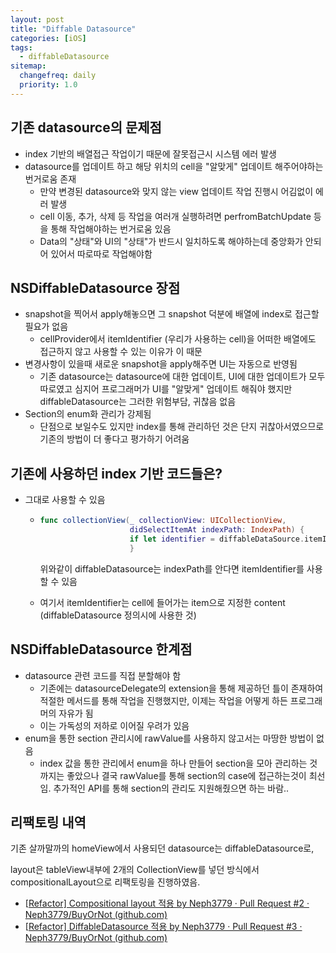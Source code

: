 ```yaml
---
layout: post
title: "Diffable Datasource"
categories: [iOS]
tags: 
  - diffableDatasource
sitemap:
  changefreq: daily
  priority: 1.0
---
```


## 기존 datasource의 문제점

- index 기반의 배열접근 작업이기 때문에 잘못접근시 시스템 에러 발생
- datasource를 업데이트 하고 해당 위치의 cell을 "알맞게" 업데이트 해주어야하는 번거로움 존재
  - 만약 변경된 datasource와 맞지 않는 view 업데이트 작업 진행시 어김없이 에러 발생
  - cell 이동, 추가, 삭제 등 작업을 여러개 실행하려면 perfromBatchUpdate 등을 통해 작업해야하는 번거로움 있음
  - Data의 "상태"와 UI의 "상태"가 반드시 일치하도록 해야하는데 중앙화가 안되어 있어서 따로따로 작업해야함



## NSDiffableDatasource 장점

- snapshot을 찍어서 apply해놓으면 그 snapshot 덕분에 배열에 index로 접근할 필요가 없음
  - cellProvider에서 itemIdentifier (우리가 사용하는 cell)을 어떠한 배열에도 접근하지 않고 사용할 수 있는 이유가 이 때문
- 변경사항이 있을때 새로운 snapshot을 apply해주면 UI는 자동으로 반영됨
  - 기존 datasource는 datasource에 대한 업데이트, UI에 대한 업데이트가 모두 따로였고 심지어 프로그래머가 UI를 "알맞게" 업데이트 해줘야 했지만 diffableDatasource는 그러한 위험부담, 귀찮음 없음
- Section의 enum화 관리가 강제됨
  - 단점으로 보일수도 있지만 index를 통해 관리하던 것은 단지 귀찮아서였으므로 기존의 방법이 더 좋다고 평가하기 어려움



## 기존에 사용하던 index 기반 코드들은?

- 그대로 사용할 수 있음

  - ```swift
    func collectionView(_ collectionView: UICollectionView,
                        didSelectItemAt indexPath: IndexPath) {
                        if let identifier = diffableDataSource.itemIdentifier(for: indexPath)
                        }
    ```

    위와같이 diffableDatasource는 indexPath를 안다면 itemIdentifier를 사용할 수 있음

  - 여기서 itemIdentifier는 cell에 들어가는 item으로 지정한 content (diffableDatasource 정의시에 사용한 것)



## NSDiffableDatasource 한계점

- datasource 관련 코드를 직접 분할해야 함
  - 기존에는 datasourceDelegate의 extension을 통해 제공하던 틀이 존재하여 적절한 메서드를 통해 작업을 진행했지만, 이제는 작업을 어떻게 하든 프로그래머의 자유가 됨
  - 이는 가독성의 저하로 이어질 우려가 있음
- enum을 통한 section 관리시에 rawValue를 사용하지 않고서는 마땅한 방법이 없음
  - index 값을 통한 관리에서 enum을 하나 만들어 section을 모아 관리하는 것까지는 좋았으나 결국 rawValue를 통해 section의 case에 접근하는것이 최선임. 추가적인 API를 통해 section의 관리도 지원해줬으면 하는 바람..



## 리팩토링 내역

기존 살까말까의 homeView에서 사용되던 datasource는 diffableDatasource로,

layout은 tableView내부에 2개의 CollectionView를 넣던 방식에서 compositionalLayout으로 리팩토링을 진행하였음.

- [[Refactor\] Compositional layout 적용 by Neph3779 · Pull Request #2 · Neph3779/BuyOrNot (github.com)](https://github.com/Neph3779/BuyOrNot/pull/2)
- [[Refactor\] DiffableDatasource 적용 by Neph3779 · Pull Request #3 · Neph3779/BuyOrNot (github.com)](https://github.com/Neph3779/BuyOrNot/pull/3)

